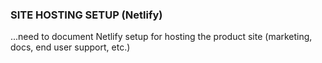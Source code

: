 ### SITE HOSTING SETUP (Netlify)
...need to document Netlify setup for hosting the product site (marketing, docs, end user support, etc.)

